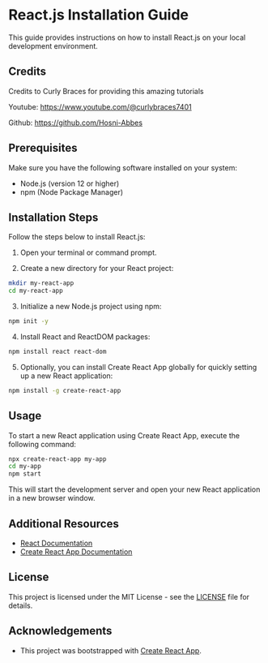 # React.js Installation Guide

This guide provides instructions on how to install React.js on your local development environment.

## Credits

Credits to Curly Braces for providing this amazing tutorials

Youtube: https://www.youtube.com/@curlybraces7401

Github: https://github.com/Hosni-Abbes

## Prerequisites

Make sure you have the following software installed on your system:

- Node.js (version 12 or higher)
- npm (Node Package Manager)

## Installation Steps

Follow the steps below to install React.js:

1. Open your terminal or command prompt.

2. Create a new directory for your React project:

```bash
mkdir my-react-app
cd my-react-app
```

3. Initialize a new Node.js project using npm:

```bash
npm init -y
```

4. Install React and ReactDOM packages:

```bash
npm install react react-dom
```

5. Optionally, you can install Create React App globally for quickly setting up a new React application:

```bash
npm install -g create-react-app
```

## Usage

To start a new React application using Create React App, execute the following command:

```bash
npx create-react-app my-app
cd my-app
npm start
```

This will start the development server and open your new React application in a new browser window.

## Additional Resources

- [React Documentation](https://reactjs.org/docs/getting-started.html)
- [Create React App Documentation](https://create-react-app.dev/docs/getting-started/)

## License

This project is licensed under the MIT License - see the [LICENSE](./LICENSE) file for details.

## Acknowledgements

- This project was bootstrapped with [Create React App](https://github.com/facebook/create-react-app).
